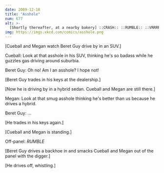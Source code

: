 ```yaml
---
date: 2009-12-18
title: "Asshole"
num: 677
alt: >-
  [Shortly thereafter, at a nearby bakery] ::CRASH:: ::RUMBLE:: ::VRRRRRR:: '... I don't know, officer. It just scooped up an entire rack of scones and drove away!'
img: https://imgs.xkcd.com/comics/asshole.png
---
```

[Cueball and Megan watch Beret Guy drive by in an SUV.]

Cueball: Look at that asshole in his SUV, thinking he's so badass while he guzzles gas driving around suburbia.

Beret Guy: Oh no! Am I an asshole? I hope not!

[Beret Guy trades in his keys at the dealership.]

[Now he is driving by in a hybrid sedan. Cueball and Megan are still there.]

Megan: Look at that smug asshole thinking he's better than us because he drives a hybrid.

Beret Guy: ...

[He trades in his keys again.]

[Cueball and Megan is standing.]

Off-panel: *RUMBLE*

[Beret Guy drives a backhoe in and smacks Cueball and Megan out of the panel with the digger.]

[He drives off, whistling.]